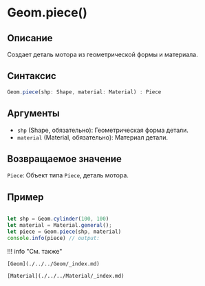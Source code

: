 # Geom.piece()

## Описание
Создает деталь мотора из геометрической формы и материала.

## Синтаксис
```javascript
Geom.piece(shp: Shape, material: Material) : Piece
```

## Аргументы
- `shp` (Shape, обязательно): Геометрическая форма детали.
- `material` (Material, обязательно): Материал детали.

## Возвращаемое значение
`Piece`: Объект типа `Piece`, деталь мотора.

## Пример
```javascript linenums="1"

let shp = Geom.cylinder(100, 100)
let material = Material.general();
let piece = Geom.piece(shp, material)
console.info(piece) // output:
```

!!! info "См. также"

    [Geom](./../../Geom/_index.md)

    [Material](./../../Material/_index.md)


